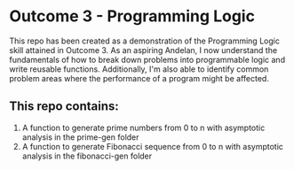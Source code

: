 # Outcome 3 - Programming Logic
This repo has been created as a demonstration of the Programming Logic skill attained in Outcome 3. As an aspiring Andelan, I now understand the fundamentals of how to break down problems into programmable logic and write reusable functions. Additionally, I'm also able to identify common problem areas where the performance of a program might be affected.

## This repo contains:
1. A function to generate prime numbers from 0 to n with asymptotic analysis in the prime-gen folder
2. A function to generate Fibonacci sequence from 0 to n with asymptotic analysis in the fibonacci-gen folder
